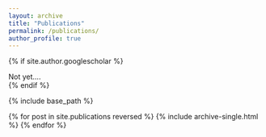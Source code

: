 ```yaml
---
layout: archive
title: "Publications"
permalink: /publications/
author_profile: true
---
```


{% if site.author.googlescholar %}
  <div class="wordwrap">Not yet...</a>.</div>
{% endif %}

{% include base_path %}

{% for post in site.publications reversed %}
  {% include archive-single.html %}
{% endfor %}
